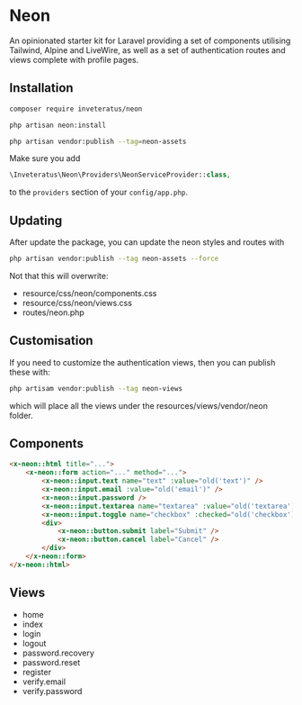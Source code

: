 # Neon

An opinionated starter kit for Laravel providing a set of components utilising
Tailwind, Alpine and LiveWire, as well as a set of authentication routes and
views complete with profile pages.

## Installation

```bash
composer require inveteratus/neon

php artisan neon:install

php artisan vendor:publish --tag=neon-assets
```

Make sure you add

```php
\Inveteratus\Neon\Providers\NeonServiceProvider::class,
```

to the `providers` section of your `config/app.php`.

## Updating

After update the package, you can update the neon styles and routes with

```bash
php artisan vendor:publish --tag neon-assets --force
```

Not that this will overwrite:
* resource/css/neon/components.css
* resource/css/neon/views.css
* routes/neon.php

## Customisation

If you need to customize the authentication views, then you can publish
these with:

```bash
php artisam vendor:publish --tag neon-views
```

which will place all the views under the resources/views/vendor/neon folder.

## Components

```html
<x-neon::html title="...">
    <x-neon::form action="..." method="...">
        <x-neon::input.text name="text" :value="old('text')" />
        <x-neon::input.email :value="old('email')" />
        <x-neon::input.password />
        <x-neon::input.textarea name="textarea" :value="old('textarea')" />
        <x-neon::input.toggle name="checkbox" :checked="old('checkbox')" />
        <div>
            <x-neon::button.submit label="Submit" />
            <x-neon::button.cancel label="Cancel" />
        </div>
    </x-neon::form>
</x-neon::html>
```

## Views

* home
* index
* login
* logout
* password.recovery
* password.reset
* register
* verify.email
* verify.password
